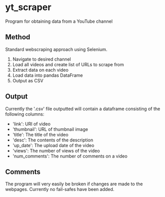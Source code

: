 # yt_scraper
Program for obtaining data from a YouTube channel

## Method

Standard webscraping approach using Selenium.
1. Navigate to desired channel
2. Load all videos and create list of URLs to scrape from
3. Extract data on each video
4. Load data into pandas DataFrame
5. Output as CSV

## Output

Currently the '.csv' file outputted will contain a dataframe consisting of the following columns:
 - 'link': URl of video
 - 'thumbnail': URL of thumbnail image
 - 'title': The title of the video
 - 'desc': The contents of the description
 - 'up_date': The upload date of the video
 - 'views': The number of views of the video
 - 'num_comments': The number of comments on a video

## Comments

The program will very easily be broken if changes are made to the webpages. Currently no fail-safes have been added.
